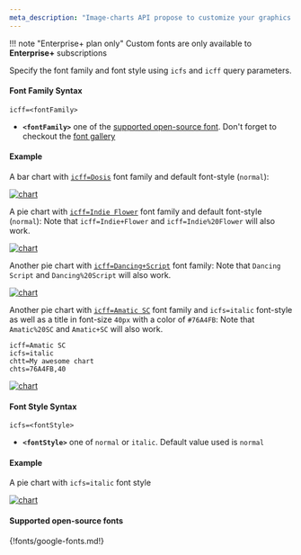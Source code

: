 ```yaml
---
meta_description: "Image-charts API propose to customize your graphics as for example with chart font. This documentation shows you how to use the API url parameters to generate a chart."
---
```

!!! note "Enterprise+ plan only"
    Custom fonts are only available to **Enterprise+** subscriptions

Specify the font family and font style using `icfs` and `icff` query parameters.

#### Font Family Syntax

```
icff=<fontFamily>
```

- **`<fontFamily>`** one of the [supported open-source font](#supported-open-source-fonts). Don't forget to checkout the [font gallery](https://fonts.google.com/)

#### Example

A bar chart with [`icff=Dosis`](https://fonts.google.com/specimen/Dosis) font family and default font-style (`normal`):

[![chart](https://image-charts.com/chart?chbh=30%2C20%2C20&chco=FFB754%7CF9B6C5%7CB5D2F4%7CDAEDE9%7CE1DAED&chd=t%3A22%2C32%2C11%2C27%2C8&chds=0%2C40&chl=Jan%7CFeb%7CMar%7CApr%7CMay&chs=400x400&cht=bvg&chxl=1%3A%7CMonths%7C3%3A%7CScore&chxp=1%2C50%7C3%2C50&chxt=x%2Cx%2Cy%2Cy&icac=documentation&icff=Dosis&icfs=normal&icretina=1&ichm=cf589d5500bf756b449ec775cf26bf559bac76cb03c914b3574b8e9ace83168e)](https://editor.image-charts.com/chart?chbh=30%2C20%2C20&chco=FFB754%7CF9B6C5%7CB5D2F4%7CDAEDE9%7CE1DAED&chd=t%3A22%2C32%2C11%2C27%2C8&chds=0%2C40&chl=Jan%7CFeb%7CMar%7CApr%7CMay&chs=400x400&cht=bvg&chxl=1%3A%7CMonths%7C3%3A%7CScore&chxp=1%2C50%7C3%2C50&chxt=x%2Cx%2Cy%2Cy&icac=documentation&icff=Dosis&icfs=normal&icretina=1&ichm=cf589d5500bf756b449ec775cf26bf559bac76cb03c914b3574b8e9ace83168e)


A pie chart with [`icff=Indie Flower`](https://fonts.google.com/specimen/Indie+Flower) font family and default font-style (`normal`):
Note that `icff=Indie+Flower` and `icff=Indie%20Flower` will also work.

[![chart](https://image-charts.com/chart?chco=EA469E%2C03A9F4%2CFFC00C&chd=t%3A10%2C20%2C30&chdl=A%7CB%7CC&chl=Aaaa%7CBbbb%7CCccc&chli=95K%E2%82%AC&chs=700x400&cht=pd&chts=333333%2C20&chtt=This%20is%20a%20test&icac=documentation&icff=Indie%20Flower&icretina=1&ichm=ca74dfe264c4f16f985745f3387137ae82de11ffa49356691a2e96d9b3a607f9)](https://editor.image-charts.com/chart?chco=EA469E%2C03A9F4%2CFFC00C&chd=t%3A10%2C20%2C30&chdl=A%7CB%7CC&chl=Aaaa%7CBbbb%7CCccc&chli=95K%E2%82%AC&chs=700x400&cht=pd&chts=333333%2C20&chtt=This%20is%20a%20test&icac=documentation&icff=Indie%20Flower&icretina=1&ichm=ca74dfe264c4f16f985745f3387137ae82de11ffa49356691a2e96d9b3a607f9)



Another pie chart with [`icff=Dancing+Script`](https://fonts.google.com/specimen/Dancing+Script) font family:
Note that `Dancing Script` and `Dancing%20Script` will also work.

[![chart](https://image-charts.com/chart?chco=EA469E%2C03A9F4%2CFFC00C&chd=t%3A10%2C20%2C30&chdl=A%7CB%7CC&chl=Hello%7CWorld%7CLife%20is%20good&chli=95K%E2%82%AC&chs=700x400&cht=pd&chtt=My%20awesome%20chart&icac=documentation&icff=Dancing%20Script&icretina=1&ichm=f9b24f7609fdfa61607264c79b52cfabbfdef8889329630a7217bb684b44dd24)](https://editor.image-charts.com/chart?chco=EA469E%2C03A9F4%2CFFC00C&chd=t%3A10%2C20%2C30&chdl=A%7CB%7CC&chl=Hello%7CWorld%7CLife%20is%20good&chli=95K%E2%82%AC&chs=700x400&cht=pd&chtt=My%20awesome%20chart&icac=documentation&icff=Dancing%20Script&icretina=1&ichm=f9b24f7609fdfa61607264c79b52cfabbfdef8889329630a7217bb684b44dd24)


Another pie chart with [`icff=Amatic SC`](https://fonts.google.com/specimen/Dancing+Script) font family and `icfs=italic` font-style as well as a title in font-size `40px` with a color of `#76A4FB`:
Note that `Amatic%20SC` and `Amatic+SC` will also work.

```
icff=Amatic SC
icfs=italic
chtt=My awesome chart
chts=76A4FB,40
```

[![chart](https://image-charts.com/chart?chco=EA469E%2C03A9F4%2CFFC00C&chd=t%3A10%2C20%2C30&chdl=A%7CB%7CC&chl=Hello%7CWorld%7CLife%20is%20good&chli=95K%E2%82%AC&chs=700x400&cht=pd&chts=76A4FB%2C40&chtt=My%20awesome%20chart&icac=documentation&icff=Amatic%20SC&icfs=italic&icretina=1&ichm=c189ed8b766b733104ef66674f9b812fb8622cc956912613015aa5553e1a72bb)](https://editor.image-charts.com/chart?chco=EA469E%2C03A9F4%2CFFC00C&chd=t%3A10%2C20%2C30&chdl=A%7CB%7CC&chl=Hello%7CWorld%7CLife%20is%20good&chli=95K%E2%82%AC&chs=700x400&cht=pd&chts=76A4FB%2C40&chtt=My%20awesome%20chart&icac=documentation&icff=Amatic%20SC&icfs=italic&icretina=1&ichm=c189ed8b766b733104ef66674f9b812fb8622cc956912613015aa5553e1a72bb)

#### Font Style Syntax
```
icfs=<fontStyle>
```

- **`<fontStyle>`** one of `normal` or `italic`. Default value used is `normal`

#### Example

A pie chart with `icfs=italic` font style

[![chart](https://image-charts.com/chart?chco=EA469E%2C03A9F4%2CFFC00C&chd=t%3A10%2C20%2C30&chdl=A%7CB%7Cc&chl=Aaaa%7CBbbb%7CCccc&chli=95K%E2%82%AC&chs=700x200&cht=pd&icac=documentation&icff=Roboto&icfs=italic&icretina=1&ichm=9412df600af2d648f01becb45a731c2c4fb87cc60e643ce2c376f904386d7577)](https://editor.image-charts.com/chart?chco=EA469E%2C03A9F4%2CFFC00C&chd=t%3A10%2C20%2C30&chdl=A%7CB%7Cc&chl=Aaaa%7CBbbb%7CCccc&chli=95K%E2%82%AC&chs=700x200&cht=pd&icac=documentation&icff=Roboto&icfs=italic&icretina=1&ichm=9412df600af2d648f01becb45a731c2c4fb87cc60e643ce2c376f904386d7577)


#### Supported open-source fonts

{!fonts/google-fonts.md!}
